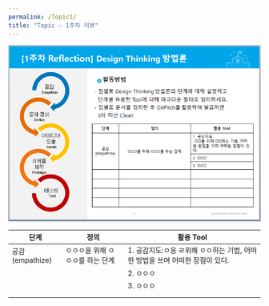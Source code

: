 ```yaml
---
permalink: /Topic1/
title: "Topic - 1주차 리뷰"
---
```


![Topic 1](../images/topic1.png)

|단계|정의|활용 Tool|
|----|----|--------|
|공감(empathize)|ㅇㅇㅇ을 위해 ㅇㅇㅇ를 하는 단계|1. 공감지도:ㅇ응 ㄹ위해 ㅇㅇ하는 기법, 어떠한 방법을 쓰며 어떠한 장점이 있다.|
|||2. ㅇㅇㅇ|
|||3. ㅇㅇㅇ|
||||
||||
